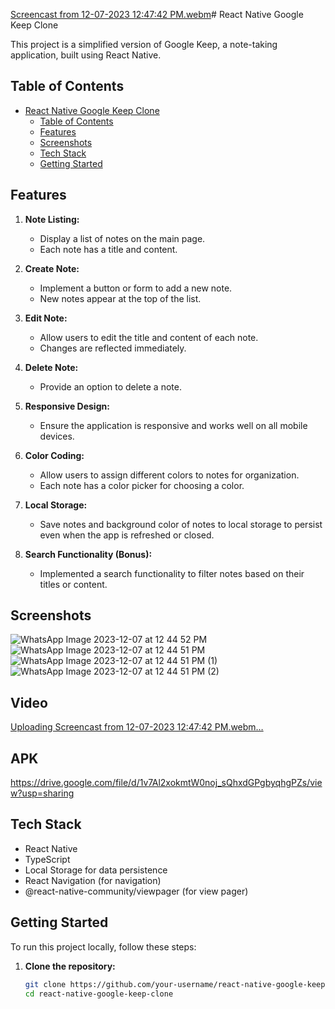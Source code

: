 [Screencast from 12-07-2023 12:47:42 PM.webm](https://github.com/shreya-mishra/google-keep/assets/61110378/14783650-b60c-45ef-8db2-a15666629a71)# React Native Google Keep Clone

This project is a simplified version of Google Keep, a note-taking application, built using React Native.

## Table of Contents

- [React Native Google Keep Clone](#react-native-google-keep-clone)
  - [Table of Contents](#table-of-contents)
  - [Features](#features)
  - [Screenshots](#screenshots)
  - [Tech Stack](#tech-stack)
  - [Getting Started](#getting-started)

## Features

1. **Note Listing:**
   - Display a list of notes on the main page.
   - Each note has a title and content.

2. **Create Note:**
   - Implement a button or form to add a new note.
   - New notes appear at the top of the list.

3. **Edit Note:**
   - Allow users to edit the title and content of each note.
   - Changes are reflected immediately.

4. **Delete Note:**
   - Provide an option to delete a note.

5. **Responsive Design:**
   - Ensure the application is responsive and works well on all mobile devices.

6. **Color Coding:**
   - Allow users to assign different colors to notes for organization.
   - Each note has a color picker for choosing a color.

7. **Local Storage:**
   - Save notes and background color of notes to local storage to persist even when the app is refreshed or closed.

8. **Search Functionality (Bonus):**
   - Implemented a search functionality to filter notes based on their titles or content.

## Screenshots
![WhatsApp Image 2023-12-07 at 12 44 52 PM](https://github.com/shreya-mishra/google-keep/assets/61110378/bb184008-bef8-431e-a549-02e13d9f6eea)
![WhatsApp Image 2023-12-07 at 12 44 51 PM](https://github.com/shreya-mishra/google-keep/assets/61110378/50fb2888-c61b-4112-bcfc-4e84805e76c6)
![WhatsApp Image 2023-12-07 at 12 44 51 PM (1)](https://github.com/shreya-mishra/google-keep/assets/61110378/1946f03f-5443-4461-9e58-7846f3e991f9)
![WhatsApp Image 2023-12-07 at 12 44 51 PM (2)](https://github.com/shreya-mishra/google-keep/assets/61110378/8a313bea-1ccd-4d06-a7e7-8ee650aa15ab)

## Video

[Uploading Screencast from 12-07-2023 12:47:42 PM.webm…]()

## APK
https://drive.google.com/file/d/1v7Al2xokmtW0noj_sQhxdGPgbyqhgPZs/view?usp=sharing

## Tech Stack

- React Native
- TypeScript
- Local Storage for data persistence
- React Navigation (for navigation)
- @react-native-community/viewpager (for view pager)

## Getting Started

To run this project locally, follow these steps:

1. **Clone the repository:**

   ```bash
   git clone https://github.com/your-username/react-native-google-keep-clone.git
   cd react-native-google-keep-clone
